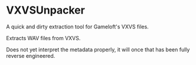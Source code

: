 # VXVSUnpacker

A quick and dirty extraction tool for Gameloft's VXVS files.

Extracts WAV files from VXVS.

Does not yet interpret the metadata properly, it will once that has been fully reverse engineered.